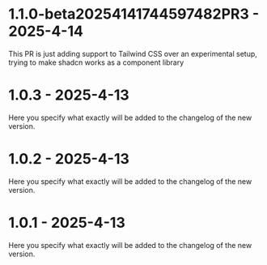 # 1.1.0-beta20254141744597482PR3 - 2025-4-14

This PR is just adding support to Tailwind CSS over an experimental setup, trying to make shadcn works as a component library


# 1.0.3 - 2025-4-13

Here you specify what exactly will be added to the changelog of the new version.


# 1.0.2 - 2025-4-13

Here you specify what exactly will be added to the changelog of the new version.


# 1.0.1 - 2025-4-13

Here you specify what exactly will be added to the changelog of the new version.


